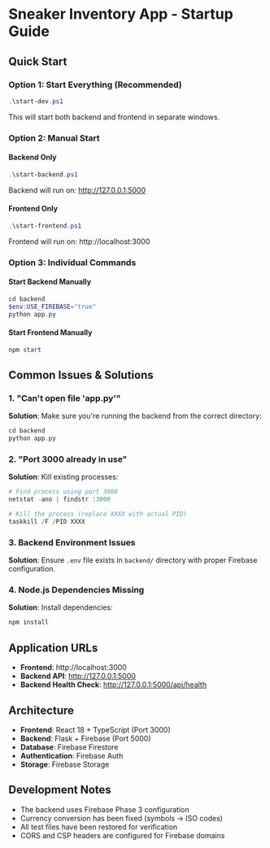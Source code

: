 # Sneaker Inventory App - Startup Guide

## Quick Start

### Option 1: Start Everything (Recommended)
```powershell
.\start-dev.ps1
```
This will start both backend and frontend in separate windows.

### Option 2: Manual Start

#### Backend Only
```powershell
.\start-backend.ps1
```
Backend will run on: http://127.0.0.1:5000

#### Frontend Only
```powershell
.\start-frontend.ps1
```
Frontend will run on: http://localhost:3000

### Option 3: Individual Commands

#### Start Backend Manually
```powershell
cd backend
$env:USE_FIREBASE="true"
python app.py
```

#### Start Frontend Manually
```powershell
npm start
```

## Common Issues & Solutions

### 1. "Can't open file 'app.py'"
**Solution**: Make sure you're running the backend from the correct directory:
```powershell
cd backend
python app.py
```

### 2. "Port 3000 already in use"
**Solution**: Kill existing processes:
```powershell
# Find process using port 3000
netstat -ano | findstr :3000

# Kill the process (replace XXXX with actual PID)
taskkill /F /PID XXXX
```

### 3. Backend Environment Issues
**Solution**: Ensure `.env` file exists in `backend/` directory with proper Firebase configuration.

### 4. Node.js Dependencies Missing
**Solution**: Install dependencies:
```powershell
npm install
```

## Application URLs

- **Frontend**: http://localhost:3000
- **Backend API**: http://127.0.0.1:5000
- **Backend Health Check**: http://127.0.0.1:5000/api/health

## Architecture

- **Frontend**: React 18 + TypeScript (Port 3000)
- **Backend**: Flask + Firebase (Port 5000)
- **Database**: Firebase Firestore
- **Authentication**: Firebase Auth
- **Storage**: Firebase Storage

## Development Notes

- The backend uses Firebase Phase 3 configuration
- Currency conversion has been fixed (symbols → ISO codes)
- All test files have been restored for verification
- CORS and CSP headers are configured for Firebase domains 
